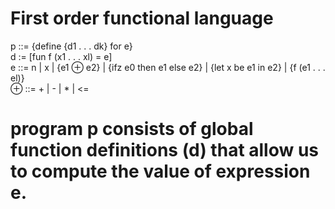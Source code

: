 # First order functional language
p ::= {define {d1 . . . dk} for e} <br />
d := [fun f (x1 . . . xl) = e] <br />
e ::= n | x | {e1 ⊕ e2} | {ifz e0 then e1 else e2} | {let x be e1 in e2} | {f (e1 . . . el)} <br />
⊕ ::= + | - | * | <= <br />
# program p consists of global function definitions (d) that allow us to compute the value of expression e.
